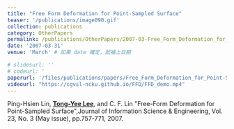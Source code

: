 ```yaml
---
title: "Free Form Deformation for Point-Sampled Surface"
teaser: '/publications/image090.gif'
collection: publications
category: OtherPapers
permalink: /publications/OtherPapers/2007-03-Free_Form_Deformation_for_Point-Sampled_Surface
date: '2007-03-31'
venue: 'March' # 如果 date 確定，就補上日期

# slidesurl: ''
# codeurl: '
paperurl: '/files/publications/papers/Free_Form_Deformation_for_Point-Sampled_Surface.pdf'
videourl: "https://cgvsl-ncku.github.io/FFD/FFD_demo.mp4"
---
```

	
Ping-Hsien Lin, <strong><u>Tong-Yee Lee</u></strong>, and C. F. Lin "Free-Form Deformation for Point-Sampled Surface",Journal of Information Science & Engineering, Vol. 23, No. 3 (May issue), pp.757-771, 2007.
